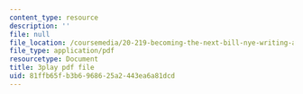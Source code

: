 ```yaml
---
content_type: resource
description: ''
file: null
file_location: /coursemedia/20-219-becoming-the-next-bill-nye-writing-and-hosting-the-educational-show-january-iap-2015/81ffb65fb3b6968625a2443ea6a81dcd_bhGIdWQqUYw.pdf
file_type: application/pdf
resourcetype: Document
title: 3play pdf file
uid: 81ffb65f-b3b6-9686-25a2-443ea6a81dcd
---
```

